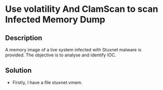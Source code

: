 # Use volatility And ClamScan to scan Infected Memory Dump

## Description
A memory image of a live system infected with Stuxnet malware is provided. The objective is to analyse and identify IOC.

## Solution
- Firstly, I have a file stuxnet.vmem. 

